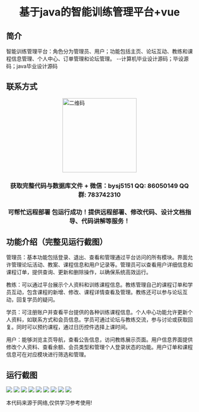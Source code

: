<p><h1 align="center">基于java的智能训练管理平台+vue</h1></p>

## 简介
智能训练管理平台：角色分为管理员、用户；功能包括主页、论坛互动、教练和课程信息管理、个人中心、订单管理和论坛管理。    --计算机毕业设计源码；毕设源码；java毕业设计源码


## 联系方式
<img src="https://bs-1329754181.cos.ap-shanghai.myqcloud.com/wx.jpg" alt="二维码" style="display: block; margin: 0 auto;" width="200px">
<p><h3 align="center">获取完整代码与数据库文件 + 微信：bysj5151 QQ: 86050149 QQ群: 783742310</h3></p>
<p><h3 align="center">可帮忙远程部署 包运行成功！提供远程部署、修改代码、设计文档指导、代码讲解等服务！</h3></p>

## 功能介绍（完整见运行截图）
管理员：基本功能包括登录、退出、查看和管理通过平台访问的所有模块。界面允许管理论坛活动、教案、课程信息和用户记录等。管理员可以查看用户详细信息和课程订单，提供查询、更新和删除操作，以确保系统高效运行。

教练：可以通过平台展示个人资料和训练课程信息。教练管理自己的课程订单和学员互动，包含课程的新增、修改、课程详情查看及管理。教练还可以参与论坛互动，回复学员的疑问。

学员：可注册账户并查看平台提供的各种训练课程信息。个人中心功能允许更新个人资料，如联系方式和会员信息。学员可通过论坛与教练交流，参与讨论或获取回复。同时可以预约课程，通过日历控件选择上课时间。

用户：能够浏览主页导航，查看公告信息，访问教练展示页面。用户信息界面提供修改个人资料、查看余额、会员类型和管理个人登录状态的功能。用户订单和课程信息可在对应模块进行筛选和管理。


## 运行截图
![](https://bs-1329754181.cos.ap-shanghai.myqcloud.com/ssm/IntelligentTrainingManagementPlatform/img/001.jpg)
![](https://bs-1329754181.cos.ap-shanghai.myqcloud.com/ssm/IntelligentTrainingManagementPlatform/img/002.jpg)
![](https://bs-1329754181.cos.ap-shanghai.myqcloud.com/ssm/IntelligentTrainingManagementPlatform/img/003.jpg)
![](https://bs-1329754181.cos.ap-shanghai.myqcloud.com/ssm/IntelligentTrainingManagementPlatform/img/004.jpg)
![](https://bs-1329754181.cos.ap-shanghai.myqcloud.com/ssm/IntelligentTrainingManagementPlatform/img/005.jpg)
![](https://bs-1329754181.cos.ap-shanghai.myqcloud.com/ssm/IntelligentTrainingManagementPlatform/img/006.jpg)
![](https://bs-1329754181.cos.ap-shanghai.myqcloud.com/ssm/IntelligentTrainingManagementPlatform/img/007.jpg)
![](https://bs-1329754181.cos.ap-shanghai.myqcloud.com/ssm/IntelligentTrainingManagementPlatform/img/008.jpg)
![](https://bs-1329754181.cos.ap-shanghai.myqcloud.com/ssm/IntelligentTrainingManagementPlatform/img/009.jpg)

<p>本代码来源于网络,仅供学习参考使用!</p>
